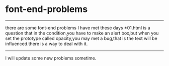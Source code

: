 # font-end-problems
***
there are some font-end problems I have met these days
*01.html is a question that in the condition,you have to make an alert box,but when you set the prototype called opacity,you may met a bug,that is the text will be influenced.there is a way to deal with it.
***
I will update some new problems sometime.
